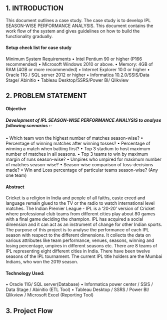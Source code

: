 ## 1. INTRODUCTION
This document outlines a case study. The case study is to develop IPL SEASON-WISE PERFORMANCE ANALYSIS.
This document contains the work flow of the system and gives guidelines on how to build the functionality gradually.


#### Setup check list for case study
Minimum System Requirements
•	Intel Pentium 90 or higher (P166 recommended)
•	Microsoft Windows 2010 or above.
•	Memory: 4GB of RAM (4GB or more recommended)
•	Internet Explorer 10.0 or higher
•	Oracle 11G / SQL server 2012 or higher 
•	Informatica 10.2.0/SSIS/Data Stage/ Abinitio
•	Tableau Desktop/SSRS/Power BI/ Qlikview

## 2.	PROBLEM STATEMENT

#### Objective

##### Development of IPL SEASON-WISE PERFORMANCE ANALYSIS to analyse following scenarios :-
•	Which team won the highest number of matches season-wise?
•	Percentage of winning matches after winning tosses?
•	Percentage of winning a match when batting first?
•	Top 3 stadium to host maximum number of matches in all seasons.
•	Top 3 teams to win by maximum margin of runs season-wise?
•	Umpires who umpired for maximum number of matches season-wise?
•	Season-wise comparison of toss-decisions made?
•	Win and Loss percentage of particular teams season-wise? (Any one team)

#### Abstract
Cricket is a religion in India and people of all faiths, caste creed and language remain glued to the TV or the radio to watch international level matches. The Indian Premier League - IPL is a ‘20-20’ version of Cricket where professional club teams from different cities play about 80 games with a final game deciding the champion. IPL has acquired a social dimension and it can act as an instrument of change for other Indian sports. 
The purpose of this project is to analyse the performance of each IPL season with respect to the different dimensions. It collects the data on various attributes like team performance, venues, seasons, winning and losing percentage, umpires in different seasons etc. There are 8 teams of IPL representing eight different cities in India. There have been twelve seasons of the IPL tournament. The current IPL title holders are the Mumbai Indians, who won the 2019 season. 

#### Technology Used:
•	Oracle 11G/ SQL server(Database)
•	Informatica power center / SSIS / Data Stage / Abinitio (ETL Tool) 
•	Tableau Desktop / SSRS / Power BI/ Qlikview / Microsoft Excel (Reporting Tool)


## 3. Project Flow






